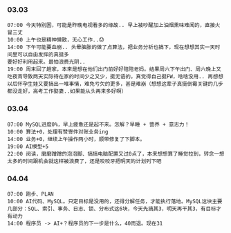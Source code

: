 
### 03.03

	07:00 今天特别困，可能是昨晚电视看多的缘故.. 早上被吵醒加上油烟熏味难闻的，直接火冒三丈
	10:00 上午也是精神懒散，无心工作..😓
	14:00 下午可能要血崩.. 头晕脑胀的做了点算法，把业务分析也搞下，现在想想其实一天时间里可以自由发挥的真挺多
	要好好利用起来。最怕浪费光阴..
	19:00 周末回了趟家，本来是想在他们出门前好好陪陪老妈。结果周六下午出门、周六晚上又吃夜宵导致两天实际待在家的时间少之又少，挺无语的。真觉得自己挺FW，啥啥没用.. 再想想以后怀孕生娃又要搞出一堆事情，难免亏欠的更多，甚是难崩（想想这辈子真挺倒霉关键的几步都没走好，高考工作娶妻..如果能从头再来多好啊）


### 03.04

	07:00 MySQL进度0%，早上疲惫还是起不来。怎解？早睡 + 营养 + 意志力！
	10:00 算法+0，处理有赞寄件对账业务ing
	14:00 业务+0，继续上午操作两小时，顺带修复了下脚本。
	19:00 AI模型+5
	22:00 阅读，磨磨蹭蹭的泡泡脚、搞搞电脑配置又过0点了，本来想想算了睡觉拉到，转念一想太多的时间跟机会就这样被浪费了，还是咬咬牙把明天的计划列下吧


### 04.04

	07:00 跑步、PLAN
	10:00 AI代码、MySQL。只定目标是没用的，还得分解任务，才能执行落地。MySQL这块主要几部分：SQL、索引、事务、日志、锁、分布式这6块，今天先搞其3，明天再干其3，有目标才有动力
	14:00 程序员 -> AI+？程序员的下一步是什么，40而退。现在31